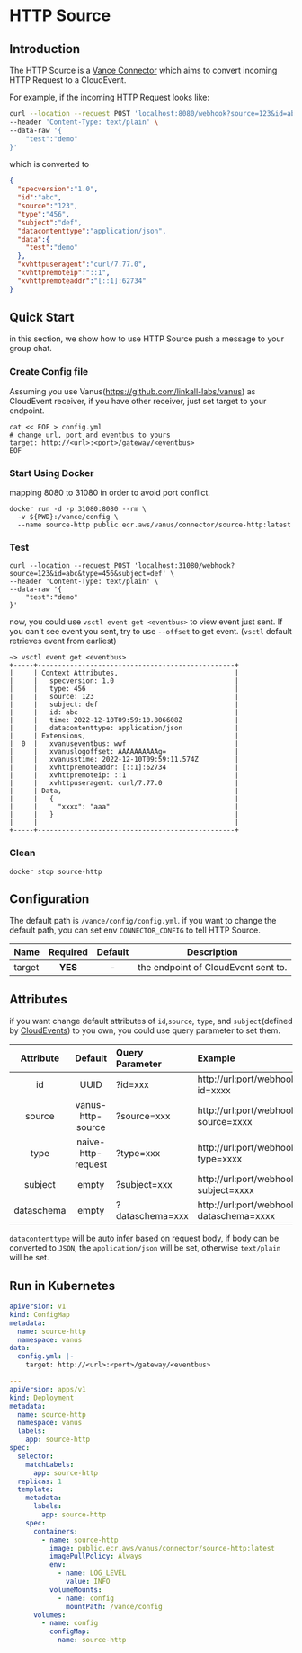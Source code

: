 # HTTP Source

## Introduction

The HTTP Source is a [Vance Connector](../README.md) which aims to convert incoming HTTP Request to a CloudEvent.

For example, if the incoming HTTP Request looks like:

```bash
curl --location --request POST 'localhost:8080/webhook?source=123&id=abc&type=456&subject=def' \
--header 'Content-Type: text/plain' \
--data-raw '{
    "test":"demo"
}'
```

which is converted to

```json
{
  "specversion":"1.0",
  "id":"abc",
  "source":"123",
  "type":"456",
  "subject":"def",
  "datacontenttype":"application/json",
  "data":{
    "test":"demo"
  },
  "xvhttpuseragent":"curl/7.77.0",
  "xvhttpremoteip":"::1",
  "xvhttpremoteaddr":"[::1]:62734"
}
```

## Quick Start

in this section, we show how to use HTTP Source push a message to your group chat.

### Create Config file

Assuming you use Vanus(https://github.com/linkall-labs/vanus) as CloudEvent receiver, if you have other receiver,
just set target to your endpoint.

```shell
cat << EOF > config.yml
# change url, port and eventbus to yours
target: http://<url>:<port>/gateway/<eventbus>
EOF
```

### Start Using Docker

mapping 8080 to 31080 in order to avoid port conflict.

```shell
docker run -d -p 31080:8080 --rm \
  -v ${PWD}:/vance/config \
  --name source-http public.ecr.aws/vanus/connector/source-http:latest
```

### Test

```shell
curl --location --request POST 'localhost:31080/webhook?source=123&id=abc&type=456&subject=def' \
--header 'Content-Type: text/plain' \
--data-raw '{
    "test":"demo"
}'
```

now, you could use `vsctl event get <eventbus>` to view event just sent. If you can't see event you sent,
try to use `--offset` to get event. (`vsctl` default retrieves event from earliest)

```
~> vsctl event get <eventbus>
+-----+-------------------------------------------------+
|     | Context Attributes,                             |
|     |   specversion: 1.0                              |
|     |   type: 456                                     |
|     |   source: 123                                   |
|     |   subject: def                                  |
|     |   id: abc                                       |
|     |   time: 2022-12-10T09:59:10.806608Z             |
|     |   datacontenttype: application/json             |
|     | Extensions,                                     |
|  0  |   xvanuseventbus: wwf                           |
|     |   xvanuslogoffset: AAAAAAAAAAg=                 |
|     |   xvanusstime: 2022-12-10T09:59:11.574Z         |
|     |   xvhttpremoteaddr: [::1]:62734                 |
|     |   xvhttpremoteip: ::1                           |
|     |   xvhttpuseragent: curl/7.77.0                  |
|     | Data,                                           |
|     |   {                                             |
|     |     "xxxx": "aaa"                               |
|     |   }                                             |
|     |                                                 |
+-----+-------------------------------------------------+
```

### Clean

```shell
docker stop source-http
```

## Configuration

The default path is `/vance/config/config.yml`. if you want to change the default path, you can set env `CONNECTOR_CONFIG` to
tell HTTP Source.


| Name   | Required | Default | Description                         |
|:-------|:--------:|:-------:|-------------------------------------|
| target | **YES**  |    -    | the endpoint of CloudEvent sent to. |

## Attributes

if you want change default attributes of `id`,`source`, `type`, and `subject`(defined by [CloudEvents](https://github.com/cloudevents/spec/blob/main/cloudevents/spec.md#required-attributes))
to you own, you could use query parameter to set them.

| Attribute  |      Default       | Query Parameter | Example                                 |
|:----------:|:------------------:|:----------------|:----------------------------------------|
|     id     |        UUID        | ?id=xxx         | http://url:port/webhook?id=xxxx         |
|   source   | vanus-http-source  | ?source=xxx     | http://url:port/webhook?source=xxxx     |
|    type    | naive-http-request | ?type=xxx       | http://url:port/webhook?type=xxxx       |
|  subject   |       empty        | ?subject=xxx    | http://url:port/webhook?subject=xxxx    |
| dataschema |       empty        | ?dataschema=xxx | http://url:port/webhook?dataschema=xxxx |

`datacontenttype` will be auto infer based on request body, if body can be converted to `JSON`, the `application/json` will be set,
otherwise `text/plain` will be set.

## Run in Kubernetes

```yaml
apiVersion: v1
kind: ConfigMap
metadata:
  name: source-http
  namespace: vanus
data:
  config.yml: |-
    target: http://<url>:<port>/gateway/<eventbus>

---
apiVersion: apps/v1
kind: Deployment
metadata:
  name: source-http
  namespace: vanus
  labels:
    app: source-http
spec:
  selector:
    matchLabels:
      app: source-http
  replicas: 1
  template:
    metadata:
      labels:
        app: source-http
    spec:
      containers:
        - name: source-http
          image: public.ecr.aws/vanus/connector/source-http:latest
          imagePullPolicy: Always
          env:
            - name: LOG_LEVEL
              value: INFO
          volumeMounts:
            - name: config
              mountPath: /vance/config
      volumes:
        - name: config
          configMap:
            name: source-http
```
